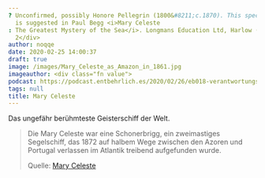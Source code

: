 ```yaml
---
? Unconfirmed, possibly Honore Pellegrin (1800&#8211;c.1870). This speculative attribution
  is suggested in Paul Begg <i>Mary Celeste
: The Greatest Mystery of the Sea</i>. Longmans Education Ltd, Harlow (UK) 2007. Plate
  2</div>
author: noqqe
date: 2020-02-25 14:00:37
draft: true
image: /images/Mary_Celeste_as_Amazon_in_1861.jpg
imageauthor: <div class="fn value">
podcast: https://podcast.entbehrlich.es/2020/02/26/eb018-verantwortungsverpuffung/
tags: null
title: Mary Celeste
---
```


Das ungefähr berühmteste Geisterschiff der Welt.

> Die Mary Celeste war eine Schonerbrigg, ein zweimastiges Segelschiff, das 1872
> auf halbem Wege zwischen den Azoren und Portugal verlassen im Atlantik
> treibend aufgefunden wurde.
>
> Quelle: [Mary Celeste](https://de.wikipedia.org/wiki/Mary_Celeste)